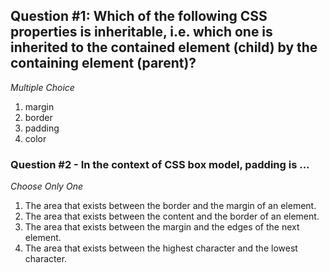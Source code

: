 ## Question #1: Which of the following CSS properties is inheritable, i.e. which one is inherited to the contained element (child) by the containing element (parent)?

*Multiple Choice*

1. margin
2. border
3. padding
4. color

### Question #2 - In the context of CSS box model, padding is ...

*Choose Only One*

1. The area that exists between the border and the margin of an element.
2. The area that exists between the content and the border of an element. 
3. The area that exists between the margin and the edges of the next element.
4. The area that exists between the highest character and the lowest character.

